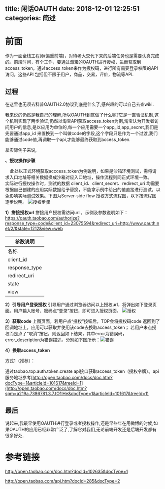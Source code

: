 title: 闲话OAUTH
date: 2018-12-01 12:25:51
categories: 简述
  --- 


# 前面

作为一面全栈工程师(偏重前端)，对待老大交代下来的后端任务也是需要认真完成的。前段时间，有个工作，要通过淘宝的OAUTH进行授权，进而获取到access_token，通过access_token来作为授权码，进行所有需要登录权限的API访问，这些API 包括但不限于用户，商品，交易，评价，物流等API.

## 过程
在这里也无须去科普OAUTH2.0协议到底是什么了,感兴趣的可以自己去查wiki.

我来说的仍然是我自己的理解,所以OAUTH到底做了什么呢?它是一直验证机制,这个机制实现了两步验证,仍然以淘宝API获取access_token为例,淘宝认为开发者访问用户的信息,是以应用为单位的,每一个应用需要一个app_id,app_secret,我们是先要通过app_id 来置换到一个叫做code的字段,这个字段只是作为一个过渡,我们能够通过code值,再调取一个api,才能够最终获取到access_token.

拿实际例子来说,


**、授权操作步骤**

    此处以正式环境获取acccess_token为例说明，如果是沙箱环境测试，需将请求入口地址等相关数据换成沙箱对应入口地址，操作流程则同正式环境一致。
    实际进行授权操作时，测试的数据 client_id、client_secret、redirect_uri 均需要根据自己创建的应用实际数据给予替换，不能拿示例中给出的值直接进行测试，以免影响实际测试效果。下图为Server-side flow 授权方式流程图，以下按流程图逐步说明。
![授权步骤](http://upload-images.jianshu.io/upload_images/48180-daa679ca3643bb11.jpg?imageMogr2/auto-orient/strip%7CimageView2/2/w/1240)

**1）拼接授权url**
拼接用户授权需访问url ，示例及参数说明如下：
https://oauth.taobao.com/authorize?response_type=code&client_id=23075594&redirect_uri=http://www.oauth.net/2/&state=1212&view=web

| 参数说明 |
| --- |
| 名称 | 是否必选 | 参数值 | 参数释义 |
| client_id | 必选 |   | 等同于appkey，[创建应用](http://open.taobao.com/doc2/detail.htm?spm=a219a.7629140.0.0.cNQJxi&treeId=1&articleId=103232&docType=1#s2)时获得。 |
| response_type | 必选 | code | 授权类型 ，值为code。 |
| redirect_uri | 必选 | 可填写应用注册时回调地址域名。 | redirect_uri指的是应用发起请求时，所传的回调地址参数，在用户授权后应用会跳转至redirect_uri。要求与应用注册时填写的回调地址域名一致或顶级域名一致 。 |
| state | 可选 | 可自定义，如1212等； | 维持应用的状态，传入值与返回值保持一致。 |
| view | 可选 | web,可选web、tmall或wap其中一种，默认为web。 | Web对应PC端（淘宝logo）浏览器页面样式；Tmall对应天猫的浏览器页面样式；Wap对应无线端的浏览器页面样式。 |

**2）引导用户登录授权**
引导用户通过浏览器访问以上授权url，将弹出如下登录页面。用户输入账号、密码点“登录”按钮，即可进入授权页面。
![授权](http://upload-images.jianshu.io/upload_images/48180-bdff42029bd50cbc.jpg?imageMogr2/auto-orient/strip%7CimageView2/2/w/1240)

**3）获取code**
上图页面，若用户点“授权”按钮后，TOP会将授权码code 返回到了回调地址上，应用可以获取并使用该code去换取access_token；
若用户未点授权而是点了“取消”按钮，则返回如下结果，其中error为错误码，error_description为错误描述。分别如下图所示：![错误](http://upload-images.jianshu.io/upload_images/48180-784ed87b1c50d9ea.jpg?imageMogr2/auto-orient/strip%7CimageView2/2/w/1240)

**4）换取access_token**

方式1（推荐）：

通过taobao.top.auth.token.create api接口获取access_token（授权令牌）。api服务地址参考[http://open.taobao.com/docs/doc.htm?docType=1&articleId=101617&treeId=1](http://open.taobao.com/docs/doc.htm?spm=a219a.7386781.3.7.tO1lHe&docType=1&articleId=101617&treeId=1)

## 最后

说起来,我最早使用OAUTH进行登录或者授权操作,还是早些年在用微博的时候,如果OAUTH的应用已经非常广泛了,了解它对我们,无论前端开发还是后端开发都有很多好处.

# 参考链接

http://open.taobao.com/doc.htm?docId=102635&docType=1

http://open.taobao.com/api.htm?docId=285&docType=2
